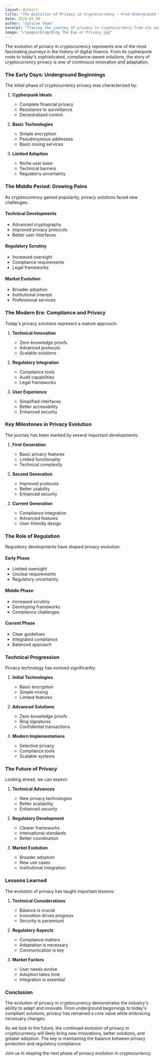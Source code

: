 ```yaml
---
layout: default
title: "The Evolution of Privacy in Cryptocurrency - From Underground to Compliant"
date: 2024-01-08
author: "Salvium Team"
excerpt: "Tracing the journey of privacy in cryptocurrency from its underground roots to today's compliant solutions."
image: "/images/blog/Blog The Evo or Privacy.jpg"
---
```


The evolution of privacy in cryptocurrency represents one of the most fascinating journeys in the history of digital finance. From its cypherpunk roots to today's sophisticated, compliance-aware solutions, the story of cryptocurrency privacy is one of continuous innovation and adaptation.

### The Early Days: Underground Beginnings

The initial phase of cryptocurrency privacy was characterized by:

1. **Cypherpunk Ideals**
   - Complete financial privacy
   - Resistance to surveillance
   - Decentralized control

2. **Basic Technologies**
   - Simple encryption
   - Pseudonymous addresses
   - Basic mixing services

3. **Limited Adoption**
   - Niche user base
   - Technical barriers
   - Regulatory uncertainty

### The Middle Period: Growing Pains

As cryptocurrency gained popularity, privacy solutions faced new challenges:

#### Technical Developments
- Advanced cryptography
- Improved privacy protocols
- Better user interfaces

#### Regulatory Scrutiny
- Increased oversight
- Compliance requirements
- Legal frameworks

#### Market Evolution
- Broader adoption
- Institutional interest
- Professional services

### The Modern Era: Compliance and Privacy

Today's privacy solutions represent a mature approach:

1. **Technical Innovation**
   - Zero-knowledge proofs
   - Advanced protocols
   - Scalable solutions

2. **Regulatory Integration**
   - Compliance tools
   - Audit capabilities
   - Legal frameworks

3. **User Experience**
   - Simplified interfaces
   - Better accessibility
   - Enhanced security

### Key Milestones in Privacy Evolution

The journey has been marked by several important developments:

1. **First Generation**
   - Basic privacy features
   - Limited functionality
   - Technical complexity

2. **Second Generation**
   - Improved protocols
   - Better usability
   - Enhanced security

3. **Current Generation**
   - Compliance integration
   - Advanced features
   - User-friendly design

### The Role of Regulation

Regulatory developments have shaped privacy evolution:

#### Early Phase
- Limited oversight
- Unclear requirements
- Regulatory uncertainty

#### Middle Phase
- Increased scrutiny
- Developing frameworks
- Compliance challenges

#### Current Phase
- Clear guidelines
- Integrated compliance
- Balanced approach

### Technical Progression

Privacy technology has evolved significantly:

1. **Initial Technologies**
   - Basic encryption
   - Simple mixing
   - Limited features

2. **Advanced Solutions**
   - Zero-knowledge proofs
   - Ring signatures
   - Confidential transactions

3. **Modern Implementations**
   - Selective privacy
   - Compliance tools
   - Scalable systems

### The Future of Privacy

Looking ahead, we can expect:

1. **Technical Advances**
   - New privacy technologies
   - Better scalability
   - Enhanced security

2. **Regulatory Development**
   - Clearer frameworks
   - International standards
   - Better coordination

3. **Market Evolution**
   - Broader adoption
   - New use cases
   - Institutional integration

### Lessons Learned

The evolution of privacy has taught important lessons:

1. **Technical Considerations**
   - Balance is crucial
   - Innovation drives progress
   - Security is paramount

2. **Regulatory Aspects**
   - Compliance matters
   - Adaptation is necessary
   - Communication is key

3. **Market Factors**
   - User needs evolve
   - Adoption takes time
   - Integration is essential

### Conclusion

The evolution of privacy in cryptocurrency demonstrates the industry's ability to adapt and innovate. From underground beginnings to today's compliant solutions, privacy has remained a core value while embracing necessary changes.

As we look to the future, the continued evolution of privacy in cryptocurrency will likely bring new innovations, better solutions, and greater adoption. The key is maintaining the balance between privacy protection and regulatory compliance.

Join us in shaping the next phase of privacy evolution in cryptocurrency.
